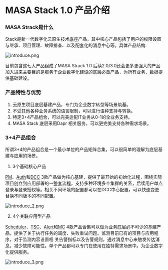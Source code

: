 # MASA Stack 1.0 产品介绍

### MASA Strack是什么

Stack是新一代数字化云原生技术底座产品，其中核心产品包括了用户的权限设置与继承、项目管理、故障排查、以及配套化的消息中心等。具体产品结构:

![introduce.png](https://s2.loli.net/2023/01/16/M87f6ESgYHzQLeF.png)

目前包含这七大产品组成了MASA Strack 1.0 后续2.0/3.0还会更多更强大的产品加入进来主要目的是服务于企业数字化建设的底层必备产品，为所有业务、数据提供基础建设。

### 产品特性与优势

1.	云原生项目底层基建产品，专门为企业数字转型等场景筑基。
2.	不受其他各种业务系统的语言限制，可以进行语种支持与转换。
3.	特定3+4产品组合，可以完美适配IT业务从0-1的全业务支持。
4.	MASA Stack 底层采用Dapr 相关服务，可以更完美支持各种需求场景。

### 3+4产品组合

所谓3+4的产品组合是一个最小单位的产品矩阵合集，可以很简单的理解为底层基建与应用的场景。

1. 3个基础核心产品

[PM](stack/pm/introduce)、[Auth](stack/auth/introduce)和[DCC](stack/dcc/introduce) 3款产品做为核心基建，提供了最开始的初始化过程，围绕实际项目创立到应用部署的一整套流程，支持多种环境多个集群的关系，后续用户单点登录与登录授权等。相关不同环境的配置都可以在DCC中心配置，可以快速变更替换不同版本的不同配置。 

![introduce_2.png](https://s2.loli.net/2023/01/16/vf4emXwLEryQB1I.png)

2. 4个关联应用型产品

[Scheduler](stack/scheduler/introduce)、[TSC](stack/tsc/introduce)、[Alert](stack/alert/introduce)和[MC](stack/mc/introduce) 4款产品合集可以做为业务底层必不可少的基建产品，提供了关于执行任务的调度、失败重试问题。监测目前已有的项目与应用程序，对于监测内容设置相
关告警指标以及告警规则，通过消息中心来触发传达消息，减少故障可能性。单个产品都可以专门在使用在独特需求场景中。为企业数字化提供服务。

![introduce_3.png](https://s2.loli.net/2023/01/16/KubSkdCYpBtf2Nh.png)